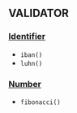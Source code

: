 VALIDATOR
---

### [Identifier](/docs/ValidatorIdentifier.md)
- `iban()`
- `luhn()`

### [Number](/docs/ValidatorNumber.md)
- `fibonacci()`
